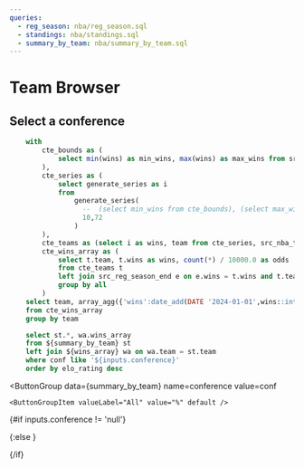 ```yaml
---
queries:
  - reg_season: nba/reg_season.sql
  - standings: nba/standings.sql
  - summary_by_team: nba/summary_by_team.sql
---
```


# Team Browser
## Select a conference

```sql wins_array
    with
        cte_bounds as (
            select min(wins) as min_wins, max(wins) as max_wins from src_reg_season_end
        ),
        cte_series as (
            select generate_series as i
            from
                generate_series(
                  --  (select min_wins from cte_bounds), (select max_wins from cte_bounds)
                  10,72
                )
        ),
        cte_teams as (select i as wins, team from cte_series, src_nba_teams),
        cte_wins_array as (
            select t.team, t.wins as wins, count(*) / 10000.0 as odds
            from cte_teams t
            left join src_reg_season_end e on e.wins = t.wins and t.team = e.winning_team
            group by all
        )
    select team, array_agg({'wins':date_add(DATE '2024-01-01',wins::int), 'odds':odds}) as wins_array
    from cte_wins_array
    group by team
```


```sql filtered_summary_by_team
    select st.*, wa.wins_array
    from ${summary_by_team} st
    left join ${wins_array} wa on wa.team = st.team
    where conf like '${inputs.conference}'
    order by elo_rating desc
```



<ButtonGroup
    data={summary_by_team} 
    name=conference
    value=conf
>
    <ButtonGroupItem valueLabel="All" value="%" default />
</ButtonGroup>

{#if inputs.conference != 'null'}

<DataTable data={filtered_summary_by_team} link=team_link rows=30>
  <Column id=seed/>
  <Column id=" " contentType=image height=25px/>
  <Column id=team/>
  <Column id=record/>
  <Column id=elo_rating/>
  <Column id=avg_wins/>
  <Column id=wins_array contentType=sparkarea title="Win Range" sparkX=wins sparkY=odds/>
  <!-- <Column id=elo_vs_vegas_num1 contentType=delta title="Elo vs. Vegas"/> -->
  <Column id=make_playoffs_pct1 title="Make Playoffs (%)"/>
  <Column id=win_finals_pct1 title = "Win Finals (%)" />
</DataTable>

{:else }

<DataTable data={summary_by_team} link=team_link rows=30>
  <Column id=seed/>
  <Column id=" " contentType=image height=25px/>
  <Column id=team/>
  <Column id=record/>
  <Column id=elo_rating/>
  <Column id=avg_wins/>
  <Column id=elo_vs_vegas_num1 contentType=delta/>
  <Column id=make_playoffs_pct1/>
  <Column id=win_finals_pct1/>
</DataTable>

{/if}

